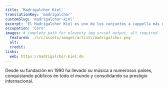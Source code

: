 ```yaml
---
title: 'Madrigalchor Kiel'
translationKey: 'madrigalchor'
customSlug: 'madrigalchor-kiel'
excerpt: 'El Madrigalchor Kiel es uno de los conjuntos a cappella más destacados del norte de Alemania.'
occupation: 'Coro'
images: # complete path for eleventy img srcset output, alt required
  featured: ./src/assets/images/artists/madrigalchor.png
  alt:
  credit:
links:
  web: https://madrigalchor-kiel.de
---
```


Desde su fundación en 1990 ha llevado su música a numerosos países, conquistando públicos en todo el mundo y consolidando su prestigio internacional.

